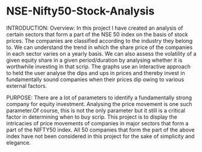 # NSE-Nifty50-Stock-Analysis
INTRODUCTION:
Overview:
In this project I have created an analysis of certain sectors that form a part of the NSE 50 index on the basis of stock prices.
The companies are classified according to the industry they belong to. 
We can understand the trend in which the share price of the companies in each sector varies on a yearly basis.
We can also assess the volatility of a given equity share in a given period/duration by analysing whether it is worthwhile investing in that scrip.
The graphs use an interactive approach to held the user analyse the dips and ups in prices and thereby invest in fundamentally sound companies when their prices dip owing to various external factors.

PURPOSE:
There are a lot of parameters to identify a fundamentally strong company for equity investment.
Analysing the price movement is one such parameter.Of course, this is not the only parameter but it still is a critical factor in determining when to buy scrip.
This project is to display the intricacies of price movements of companies in major sectors that form a part of the NIFTY50 index.
All 50 companies that form the part of the above index have not been considered in this project for the sake of simplicity and elegance.
